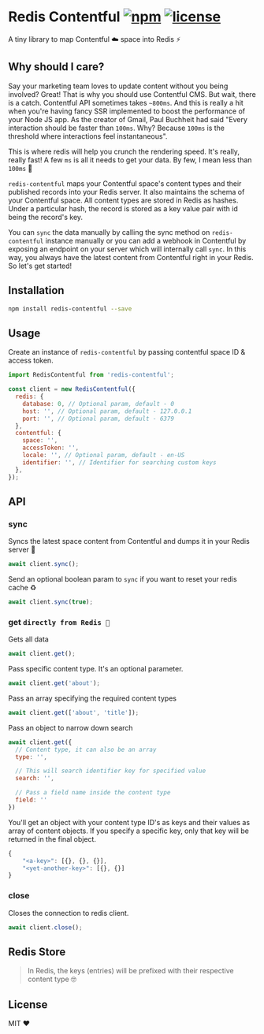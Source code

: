 # Redis Contentful [![npm](https://img.shields.io/npm/v/redis-contentful.svg)](https://www.npmjs.com/package/redis-contentful) [![license](https://img.shields.io/github/license/shreyas-a/redis-contentful.svg)](https://github.com/shreyas-a/redis-contentful/blob/master/LICENSE)

A tiny library to map Contentful ☁️ space into Redis ⚡️

## Why should I care?

Say your marketing team loves to update content without you being involved? Great! That is why you should use Contentful CMS. But wait, there is a catch. Contentful API sometimes takes `~800ms`. And this is really a hit when you're having fancy SSR implemented to boost the performance of your Node JS app. As the creator of Gmail, Paul Buchheit had said "Every interaction should be faster than `100ms`. Why? Because `100ms` is the threshold where interactions feel instantaneous".

This is where redis will help you crunch the rendering speed. It's really, really fast! A few `ms` is all it needs to get your data. By few, I mean less than `100ms` 🚀

`redis-contentful` maps your Contentful space's content types and their published records into your Redis server. It also maintains the schema of your Contentful space. All content types are stored in Redis as hashes. Under a particular hash, the record is stored as a key value pair with id being the record's key.

You can `sync` the data manually by calling the sync method on `redis-contentful` instance manually or you can add a webhook in Contentful by exposing an endpoint on your server which will internally call `sync`. In this way, you always have the latest content from Contentful right in your Redis.
So let's get started!

## Installation

```sh
npm install redis-contentful --save
```

## Usage

Create an instance of `redis-contentful` by passing contentful space ID & access token.

```js
import RedisContentful from 'redis-contentful';

const client = new RedisContentful({
  redis: {
    database: 0, // Optional param, default - 0
    host: '', // Optional param, default - 127.0.0.1
    port: '', // Optional param, default - 6379
  },
  contentful: {
    space: '',
    accessToken: '',
    locale: '', // Optional param, default - en-US
    identifier: '', // Identifier for searching custom keys
  },
});
```

## API

### sync

Syncs the latest space content from Contentful and dumps it in your Redis server 🎉

```js
await client.sync();
```

Send an optional boolean param to `sync` if you want to reset your redis cache ♻️

```js
await client.sync(true);
```

### get `directly from Redis 🚀`

Gets all data

```js
await client.get();
```

Pass specific content type. It's an optional parameter.

```js
await client.get('about');
```

Pass an array specifying the required content types

```js
await client.get(['about', 'title']);
```

Pass an object to narrow down search

```js
await client.get({
  // Content type, it can also be an array
  type: '',

  // This will search identifier key for specified value
  search: '',

  // Pass a field name inside the content type
  field: ''
})
```

You'll get an object with your content type ID's as keys and their values as array of content objects.
If you specify a specific key, only that key will be returned in the final object.

```js
{
    "<a-key>": [{}, {}, {}],
    "<yet-another-key>": [{}, {}]
}
```

### close

Closes the connection to redis client.

```js
await client.close();
```

## Redis Store

> In Redis, the keys (entries) will be prefixed with their respective content type 🤓

## License

MIT ❤
